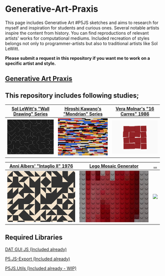 # Generative-Art-Praxis
This page includes Generative Art #P5JS sketches and aims to research for myself and inspiration for students and curious ones. Several notable artists inspire the content from history. You can find reproductions of relevant artists' works for computational mediums. Included recreation of styles belongs not only to programmer-artists but also to traditional artists like Sol LeWitt.

**Please submit a request in this repository if you want me to work on a specific artist and style.**

## [Generative Art Praxis](https://github.com/alptugan/Generative-Art-Praxis)


## This repository includes following studies;

[Sol LeWitt's "Wall Drawing" Series](https://github.com/alptugan/Generative-Art-Praxis/tree/main/01_Sol_Lewitt_Wall_drawing_generator_01) | [Hiroshi Kawano's "Mondrian" Series](https://github.com/alptugan/Generative-Art-Praxis/tree/main/03_Hiroshi-Kawano) | [Vera Molnar's "16 Carres" 1986](https://github.com/alptugan/Generative-Art-Praxis/tree/main/04_Vera_Molnar-16_Carres_1986)
------------- | ------------- | -------------
![](01_Sol_Lewitt_Wall_drawing_generator_01/export/ss.jpg)  | ![](03_Hiroshi-Kawano/export/ss.jpg) | ![](04_Vera_Molnar-16_Carres_1986/export/ss.png)

[Anni Albers' "Intaglio II" 1976](https://github.com/alptugan/Generative-Art-Praxis/tree/main/05_Annie_Albers-Intaglio_II-1976) | [Lego Mosaic Generator](https://github.com/alptugan/Generative-Art-Praxis/tree/main/06_ImageProcessing_Lego_Brick) | [...](#)
------------- | ------------- | -------------
![](05_Annie_Albers-Intaglio_II-1976/export/ss.png)  | ![](06_ImageProcessing_Lego_Brick/ss.jpg) | ![](#)


## Required Libraries
[DAT GUI JS (Included already)](https://github.com/dataarts/dat.gui)

[P5.JS-Export (Included already)](https://github.com/drskullster/p5.js-export)

[P5JS.Utils (Included already - WIP)](https://github.com/alptugan/p5.utils)
